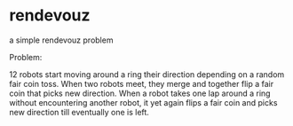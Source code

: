 # rendevouz
a simple rendevouz problem 

Problem:

12 robots start moving around a ring their direction depending on a random fair coin toss. When two robots meet, they merge and together flip a fair coin that picks new direction. When a robot takes one lap around a ring without encountering another robot, it yet again flips a fair coin and picks new direction till eventually one is left.
